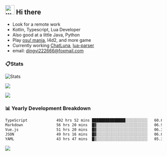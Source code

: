 ## <img alt="wave" src="https://raw.githubusercontent.com/MartinHeinz/MartinHeinz/master/wave.gif" width="30px"> Hi there

- Look for a remote work
- Kotlin, Typescript, Lua Developer
- Also good at a little Java, Python
- Play [osu! mania](https://osu.ppy.sh/users/29808669), l4d2, and more game
- Currently working [ChatLuna](https://github.com/ChatLunaLab), [lua-parser](https://github.com/dingyi222666/lua-parser)
- email: [dingyi222666@foxmail.com](mailto:dingyi222666@foxmail.com)

### 📋Stats

![Stats](https://github-readme-stats.vercel.app/api?username=dingyi222666&show_icons=true&icon_color=47A69E&title_color=47A69E&count_private=true)    

![](https://api.githubtrends.io/user/svg/dingyi222666/langs?time_range=one_year&include_private=True&loc_metric=changed&theme=classic)

![](http://github-profile-summary-cards.vercel.app/api/cards/productive-time?username=dingyi222666&theme=nord_dark&utcOffset=8)

### 📊 Yearly Development Breakdown

<!--START_SECTION:waka-->

```txt
TypeScript             492 hrs 52 mins ███████████████░░░░░░░░░░   60.63 %
Markdown               56 hrs 20 mins  █▓░░░░░░░░░░░░░░░░░░░░░░░   06.93 %
Vue.js                 51 hrs 20 mins  █▓░░░░░░░░░░░░░░░░░░░░░░░   06.32 %
JSON                   49 hrs 16 mins  █▓░░░░░░░░░░░░░░░░░░░░░░░   06.06 %
YAML                   43 hrs 47 mins  █▒░░░░░░░░░░░░░░░░░░░░░░░   05.39 %
```

<!--END_SECTION:waka-->

![](https://komarev.com/ghpvc/?username=dingyi222666)
